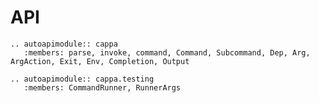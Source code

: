 # API

```{eval-rst}
.. autoapimodule:: cappa
   :members: parse, invoke, command, Command, Subcommand, Dep, Arg, ArgAction, Exit, Env, Completion, Output
```

```{eval-rst}
.. autoapimodule:: cappa.testing
   :members: CommandRunner, RunnerArgs
```
